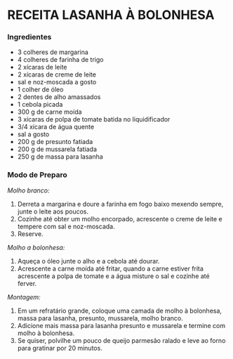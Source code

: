 # RECEITA LASANHA À BOLONHESA #

### Ingredientes ### 

- 3 colheres de margarina
- 4 colheres de farinha de trigo
- 2 xícaras de leite
- 2 xícaras de creme de leite
- sal e noz-moscada a gosto
- 1 colher de óleo
- 2 dentes de alho amassados
- 1 cebola picada
- 300 g de carne moída
- 3 xícaras de polpa de tomate batida no liquidificador
- 3/4 xícara de água quente
- sal a gosto
- 200 g de presunto fatiada
- 200 g de mussarela fatiada
- 250 g de massa para lasanha

### Modo de Preparo ###

_Molho branco:_

1. Derreta a margarina e doure a farinha em fogo baixo mexendo sempre, junte o leite aos poucos.
2. Cozinhe até obter um molho encorpado, acrescente o creme de leite e tempere com sal e noz-moscada.
3. Reserve.

_Molho a bolonhesa:_

1. Aqueça o óleo junte o alho e a cebola até dourar.
2. Acrescente a carne moída até fritar, quando a carne estiver frita acrescente a polpa de tomate e a água misture o sal e cozinhe até ferver.

_Montagem:_

1. Em um refratário grande, coloque uma camada de molho à bolonhesa, massa para lasanha, presunto, mussarela, molho branco.
3. Adicione mais massa para lasanha presunto e mussarela e termine com molho à bolonhesa.
4. Se quiser, polvilhe um pouco de queijo parmesão ralado e leve ao forno para gratinar por 20 minutos.
